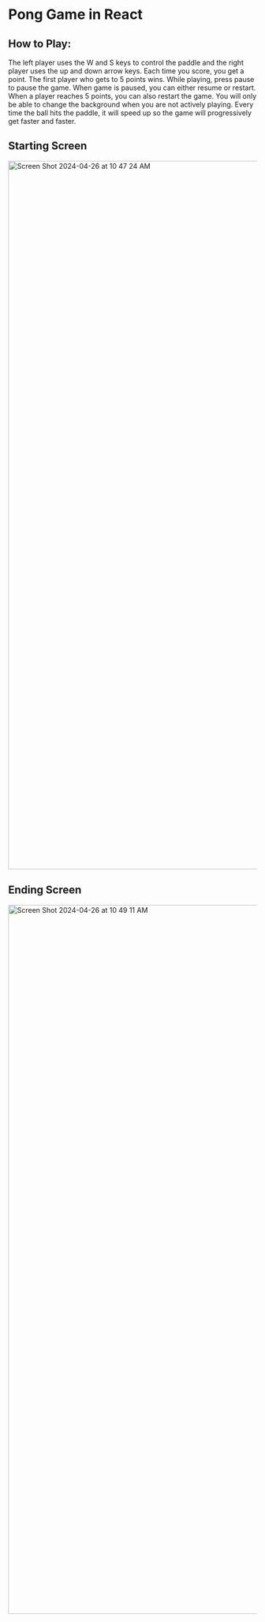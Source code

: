 # Pong Game in React 

## How to Play:
The left player uses the W and S keys to control the paddle and the right player uses the up and down arrow keys. Each time you score, you get a point. The first player who gets to 5 points wins. While playing, press pause to pause the game. When game is paused, you can either resume or restart. When a player reaches 5 points, you can also restart the game. You will only be able to change the background when you are not actively playing. Every time the ball hits the paddle, it will speed up so the game will progressively get faster and faster. 

## Starting Screen
<img width="1437" alt="Screen Shot 2024-04-26 at 10 47 24 AM" src="https://github.com/LocoKangaroo/PerfTask/assets/136642643/3c2d4517-cd4e-4a91-8e00-a37dc7b468cd">

## Ending Screen
<img width="1438" alt="Screen Shot 2024-04-26 at 10 49 11 AM" src="https://github.com/LocoKangaroo/PerfTask/assets/136642643/1918b466-8b1f-481c-9bd9-faff37bf30b5">
